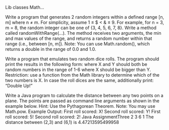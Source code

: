 Lib classes Math…
<!-- Assignment 1 -->
Write a program that generates 2 random integers within a defined range [n, m] where n ≠ m.
For simplicity, assume 1 ≤ $ < & ≤ 9.
For example, for n = 3, m = 8, the random integer can be one of {3, 4, 5, 6, 7, 8}.
Write a method called randomWithRange(…). The method receives two arguments, the min and
max values of the range, and returns a random number within that range (i.e., between [n, m]).
Note: You can use Math.random(), which returns a double in the range of 0.0 and 1.0.

<!-- Assignment 2 -->
Write a program that emulates two random dice rolls. 
The program should print the results in the
following form:
where X and Y should both be random numbers in the range of 1-6 where X should be bigger
than Y.
Restriction: use a function from the Math library to determine which of the two numbers is X.
In case the roll dices are the same, additionally print: “Double Up!”

<!-- Assignment 3 -->
Write a Java program to calculate the distance between any two points on a plane. The points
are passed as command line arguments as shown in the example below.
Hint: Use the Pythagorean Theorem.
Note: You may use Math.pow.
Example Output:
First roll scored: X!
Second roll scored: Y!
First roll scored: 5!
Second roll scored: 2!
Java AssignmentThree 2 3 6 1
The distance between (2,3) and (6,1) is 4.47213595499958